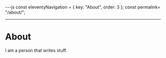 ---js
const eleventyNavigation = {
key: "About",
order: 3
};
const permalink= "/about/";

---

<h1 class="text-4xl font-bold mt-8 mb-4">About</h1>

I am a person that writes stuff.
